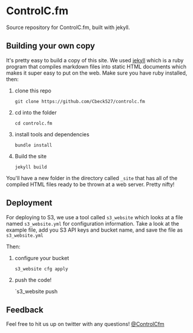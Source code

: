 ControlC.fm
=========

Source repository for ControlC.fm, built with jekyll.


## Building your own copy

It's pretty easy to build a copy of this site. We used [jekyll](http://jekyllrb.com/) which is a ruby program that compiles markdown files into static HTML documents which makes it super easy to put on the web.
Make sure you have ruby installed, then:

1. clone this repo

   `git clone https://github.com/Cbeck527/controlc.fm`

2. cd into the folder

    `cd controlc.fm`

3. install tools and dependencies

    `bundle install`

4. Build the site

   `jekyll build`

You'll have a new folder in the directory called `_site` that has all of the compiled HTML files ready to be thrown at a web server. Pretty nifty!

## Deployment

For deploying to S3, we use a tool called `s3_website` which looks at a file named `s3_website.yml` for configuration information. Take a look at the example file, add you S3 API keys and bucket name, and save the file as `s3_website.yml`

Then:

1. configure your bucket

    `s3_website cfg apply`

2. push the code!

    `s3_website push

## Feedback

Feel free to hit us up on twitter with any questions! [@ControlCfm](https://twitter.com/ControlCfm)
